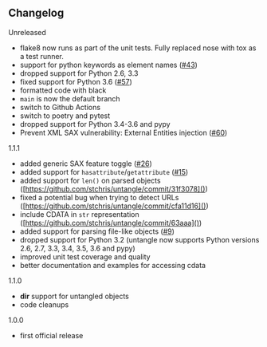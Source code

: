Changelog
---------

Unreleased
- flake8 now runs as part of the unit tests. Fully replaced nose with tox as a test runner.
- support for python keywords as element names ([#43](https://github.com/stchris/untangle/pull/43))
- dropped support for Python 2.6, 3.3
- fixed support for Python 3.6 ([#57](https://github.com/stchris/untangle/pull/57))
- formatted code with black
- `main` is now the default branch
- switch to Github Actions
- switch to poetry and pytest
- dropped support for Python 3.4-3.6 and pypy
- Prevent XML SAX vulnerability: External Entities injection ([#60](https://github.com/stchris/untangle/issues/60))

1.1.1
- added generic SAX feature toggle ([#26](https://github.com/stchris/untangle/pull/26))
- added support for `hasattribute`/`getattribute` ([#15](https://github.com/stchris/untangle/pull/15))
- added support for `len()` on parsed objects ([https://github.com/stchris/untangle/commit/31f3078]())
- fixed a potential bug when trying to detect URLs ([https://github.com/stchris/untangle/commit/cfa11d16]())
- include CDATA in `str` representation ([https://github.com/stchris/untangle/commit/63aaa]())
- added support for parsing file-like objects ([#9](https://github.com/stchris/untangle/issues/9))
- dropped support for Python 3.2 (untangle now supports Python versions 2.6, 2.7, 3.3, 3.4, 3.5, 3.6 and pypy)
- improved unit test coverage and quality
- better documentation and examples for accessing cdata

1.1.0
- __dir__ support for untangled objects
- code cleanups

1.0.0
- first official release


